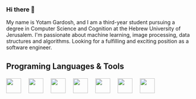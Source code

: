 ### Hi there 👋

My name is Yotam Gardosh, and I am a third-year student pursuing a degree in Computer Science and Cognition at the Hebrew University of Jerusalem. I'm passionate about machine learning, image processing, data structures and algorithms.
Looking for a fulfilling and exciting position as a software engineer.


## Programing Languages & Tools
<div style="display:flex;gap:20px;margin-top:20px;flex-wrap:wrap;">

<img src="https://www.svgrepo.com/show/376344/python.svg" width= "40" height= "40">

<img src="https://cdn-icons-png.flaticon.com/512/5968/5968282.png" width= "40" height= "40">

<img src="https://cdn-icons-png.flaticon.com/512/6132/6132222.png" width= "40" height= "40">

<img src="https://cdn.icon-icons.com/icons2/2415/PNG/512/c_original_logo_icon_146611.png" width= "40" height= "40">

<img src= "https://numpy.org/images/logo.svg" width= "40" height= "40">

<img src= "https://opencv.org/wp-content/uploads/2020/07/OpenCV_logo_black-2.png" width= "40" height= "40">

<img src= "https://upload.wikimedia.org/wikipedia/commons/thumb/1/10/PyTorch_logo_icon.svg/496px-PyTorch_logo_icon.svg.png?20200318225611" width= "40" height= "40">
</div>

<!--
**yotamgardosh/yotamgardosh** is a ✨ _special_ ✨ repository because its `README.md` (this file) appears on your GitHub profile.

Here are some ideas to get you started:

- 🔭 I’m currently working on ...
- 🌱 I’m currently learning ...
- 👯 I’m looking to collaborate on ...
- 🤔 I’m looking for help with ...
- 💬 Ask me about ...
- 📫 How to reach me: ...
- 😄 Pronouns: ...
- ⚡ Fun fact: ...
-->
